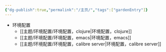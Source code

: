 ```yaml
---
{"dg-publish":true,"permalink":"/主页/","tags":["gardenEntry"]}
---
```





- 环境配置
	- [[主题/环境配置/环境配置，clojure\|环境配置，clojure]]
	- [[主题/环境配置/环境配置，emacs\|环境配置，emacs]]
	- [[主题/环境配置/环境配置，calibre server\|环境配置，calibre server]]


